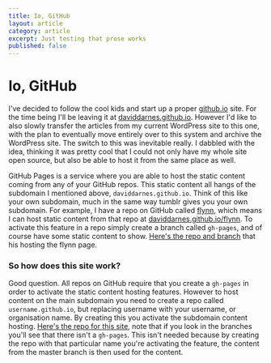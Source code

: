 ```yaml
---
title: Io, GitHub
layout: article
category: article
excerpt: Just testing that prose works
published: false
---
```


# Io, GitHub

I've decided to follow the cool kids and start up a proper [github.io](https://pages.github.com/) site. For the time being I'll be leaving it at [daviddarnes.github.io](http://daviddarnes.github.io). However I'd like to also slowly transfer the articles from my current WordPress site to this one, with the plan to eventually move entirely over to this system and archive the WordPress site. The switch to this was inevitable really. I dabbled with the idea, thinking it was pretty cool that I could not only have my whole site open source, but also be able to host it from the same place as well.

GitHub Pages is a service where you are able to host the static content coming from any of your GitHub repos. This static content all hangs of the subdomain I mentioned above, ```daviddarnes.github.io```. Think of this like your own subdomain, much in the same way tumblr gives you your own subdomain. For example, I have a repo on GitHub called [flynn](https://github.com/daviddarnes/flynn), which means I can host static content from that repo at [daviddarnes.github.io/flynn](http://daviddarnes.github.io/flynn/). To activate this feature in a repo simply create a branch called ```gh-pages```, and of course have some static content to show. [Here's the repo and branch](https://github.com/daviddarnes/flynn/tree/gh-pages) that his hosting the flynn page.

### So how does this site work?

Good question. All repos on GitHub require that you create a ```gh-pages``` in order to activate the static content hosting features. However to host content on the main subdomain you need to create a repo called ```username.github.io```, but replacing username with your username, or organisation name. By creating this you activate the subdomain content hosting. [Here's the repo for this site](https://github.com/daviddarnes/daviddarnes.github.io), note that if you look in the branches you'll see that there isn't a ```gh-pages```. This isn't needed because by creating the repo with that particular name you're activating the feature, the content from the master branch is then used for the content.
